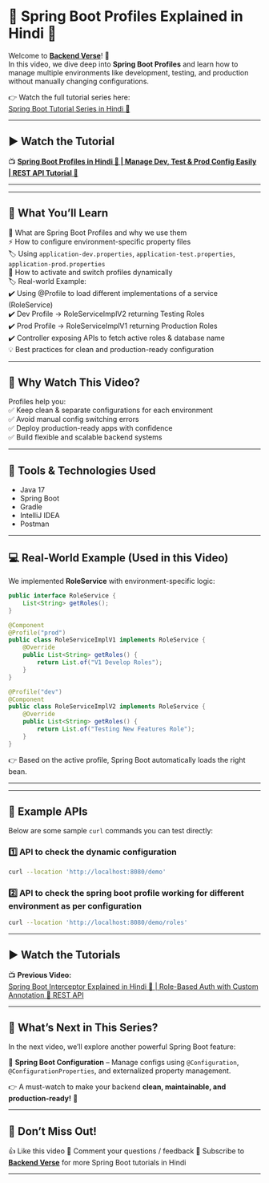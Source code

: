 # 🌿 Spring Boot Profiles Explained in Hindi 🚀

Welcome to **[Backend Verse](https://www.youtube.com/@BackendVerse)**! 🎥  
In this video, we dive deep into **Spring Boot Profiles** and learn how to manage multiple environments like development, testing, and production without manually changing configurations.

👉 Watch the full tutorial series here:  
[Spring Boot Tutorial Series in Hindi 🌿](https://www.youtube.com/playlist?list=PLdUn31k8Q721HBdMQzyl403o-bUtd31Wb)

---

## ▶ Watch the Tutorial

📺 **[Spring Boot Profiles in Hindi 🚀 | Manage Dev, Test & Prod Config Easily | REST API Tutorial 🌿](https://youtu.be/O5YMlAjJ7VM)**

---

---

## 📝 What You’ll Learn
📌 What are Spring Boot Profiles and why we use them  
⚡ How to configure environment-specific property files  
🏷️ Using `application-dev.properties`, `application-test.properties`, `application-prod.properties`  
🔑 How to activate and switch profiles dynamically  
🏷️ Real-world Example:  
✔️ Using @Profile to load different implementations of a service (RoleService)  
✔️ Dev Profile → RoleServiceImplV2 returning Testing Roles  
✔️ Prod Profile → RoleServiceImplV1 returning Production Roles  
✔️ Controller exposing APIs to fetch active roles & database name  
💡 Best practices for clean and production-ready configuration  

---

## 🎯 Why Watch This Video?
Profiles help you:  
✅ Keep clean & separate configurations for each environment  
✅ Avoid manual config switching errors  
✅ Deploy production-ready apps with confidence  
✅ Build flexible and scalable backend systems  

---

## 🔧 Tools & Technologies Used
- Java 17  
- Spring Boot  
- Gradle  
- IntelliJ IDEA  
- Postman  

---

## 💻 Real-World Example (Used in this Video)
We implemented **RoleService** with environment-specific logic:

```java
public interface RoleService {
    List<String> getRoles();
}

@Component
@Profile("prod")
public class RoleServiceImplV1 implements RoleService {
    @Override
    public List<String> getRoles() {
        return List.of("V1 Develop Roles");
    }
}

@Profile("dev")
@Component
public class RoleServiceImplV2 implements RoleService {
    @Override
    public List<String> getRoles() {
        return List.of("Testing New Features Role");
    }
}
````

👉 Based on the active profile, Spring Boot automatically loads the right bean.

---

---

## 🔗 Example APIs

Below are some sample `curl` commands you can test directly:

### 1️⃣ API to check the dynamic configuration
```bash
curl --location 'http://localhost:8080/demo'
````

### 2️⃣ API to check the spring boot profile working for different environment as per configuration

```bash
curl --location 'http://localhost:8080/demo/roles'
```

---

## ▶ Watch the Tutorials

📺 **Previous Video:**  
[Spring Boot Interceptor Explained in Hindi 🚀 | Role-Based Auth with Custom Annotation 🌿 REST API](https://youtu.be/U4ehIEkIEtQ)

---

## 📌 What’s Next in This Series?

In the next video, we’ll explore another powerful Spring Boot feature:

🌱 **Spring Boot Configuration** – Manage configs using `@Configuration`, `@ConfigurationProperties`, and externalized property management.

👉 A must-watch to make your backend **clean, maintainable, and production-ready!** 🚀

---

## 📢 Don’t Miss Out!

👍 Like this video
💬 Comment your questions / feedback
🔔 Subscribe to **[Backend Verse](https://www.youtube.com/@BackendVerse)** for more Spring Boot tutorials in Hindi

---